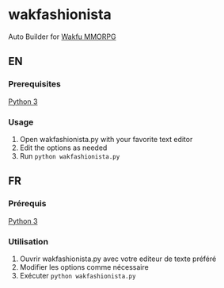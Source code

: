 # wakfashionista
Auto Builder for [Wakfu MMORPG](https://www.wakfu.com)

## EN
### Prerequisites
[Python 3](https://www.python.org/downloads/)

### Usage
1. Open wakfashionista.py with your favorite text editor
2. Edit the options as needed
3. Run `python wakfashionista.py`

## FR
### Prérequis
[Python 3](https://www.python.org/downloads/)

### Utilisation
1. Ouvrir wakfashionista.py avec votre editeur de texte préféré
2. Modifier les options comme nécessaire
3. Exécuter `python wakfashionista.py`
